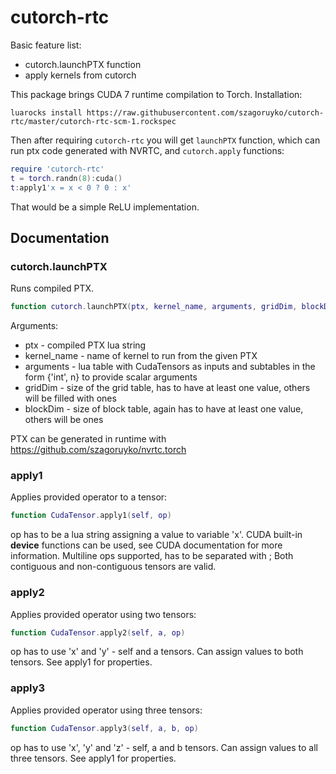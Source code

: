 # cutorch-rtc

Basic feature list:

 * cutorch.launchPTX function
 * apply kernels from cutorch

This package brings CUDA 7 runtime compilation to Torch.
Installation:
```
luarocks install https://raw.githubusercontent.com/szagoruyko/cutorch-rtc/master/cutorch-rtc-scm-1.rockspec
```
Then after requiring ```cutorch-rtc``` you will get ```launchPTX``` function, which can run ptx code generated with NVRTC, and ```cutorch.apply``` functions:
```lua
require 'cutorch-rtc'
t = torch.randn(8):cuda()
t:apply1'x = x < 0 ? 0 : x'
```
That would be a simple ReLU implementation.

## Documentation

### cutorch.launchPTX
Runs compiled PTX.
```lua
function cutorch.launchPTX(ptx, kernel_name, arguments, gridDim, blockDim)
```
Arguments:
 * ptx - compiled PTX lua string
 * kernel_name - name of kernel to run from the given PTX
 * arguments - lua table with CudaTensors as inputs and subtables in the form {'int', n} to provide scalar arguments
 * gridDim - size of the grid table, has to have at least one value, others will be filled with ones
 * blockDim - size of block table, again has to have at least one value, others will be ones

PTX can be generated in runtime with https://github.com/szagoruyko/nvrtc.torch

### apply1

Applies provided operator to a tensor:
```lua
function CudaTensor.apply1(self, op)
```
op has to be a lua string assigning a value to variable 'x'. CUDA built-in __device__ functions can be used, see CUDA documentation for more information. Multiline ops supported, has to be separated with ;
Both contiguous and non-contiguous tensors are valid.

### apply2

Applies provided operator using two tensors:
```lua
function CudaTensor.apply2(self, a, op)
```
op has to use 'x' and 'y' - self and a tensors. Can assign values to both tensors. See apply1 for properties.

### apply3

Applies provided operator using three tensors:
```lua
function CudaTensor.apply3(self, a, b, op)
```
op has to use 'x', 'y' and 'z' - self, a and b tensors. Can assign values to all three tensors. See apply1 for properties.

